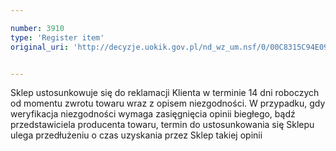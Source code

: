 ```yaml
---

number: 3910
type: 'Register item'
original_uri: 'http://decyzje.uokik.gov.pl/nd_wz_um.nsf/0/00C8315C94E0973BC1257AA600425605?OpenDocument'


---
```


Sklep ustosunkowuje się do reklamacji Klienta w terminie 14 dni roboczych od momentu zwrotu towaru wraz z opisem niezgodności. W przypadku, gdy weryfikacja niezgodności wymaga zasięgnięcia opinii biegłego, bądź przedstawiciela producenta towaru, termin do ustosunkowania się Sklepu ulega przedłużeniu o czas uzyskania przez Sklep takiej opinii
